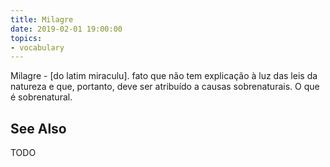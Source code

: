 ```yaml
---
title: Milagre
date: 2019-02-01 19:00:00
topics:
- vocabulary
---
```


Milagre - [do latim miraculu]. fato que não tem explicação à luz das leis da natureza e que, portanto, deve ser atribuído a causas sobrenaturais. O que é sobrenatural.


## See Also
TODO



